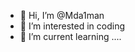 - 👋 Hi, I’m @Mda1man
- 👀 I’m interested in coding 
- 🌱 I’m current learning ....
  

<!---
Mda1man/Mda1man is a ✨ special ✨ repository because its `README.md` (this file) appears on your GitHub profile.
You can click the Preview link to take a look at your changes.
--->
